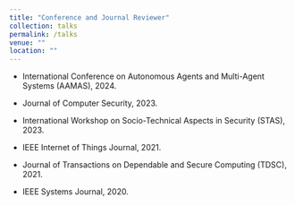 ```yaml
---
title: "Conference and Journal Reviewer"
collection: talks
permalink: /talks
venue: ""
location: ""
---
```


- International Conference on Autonomous Agents and Multi-Agent Systems (AAMAS), 2024.

- Journal of Computer Security, 2023.

- International Workshop on Socio-Technical Aspects in Security (STAS), 2023.

- IEEE Internet of Things Journal, 2021.

- Journal of Transactions on Dependable and Secure Computing (TDSC), 2021.

- IEEE Systems Journal, 2020.
